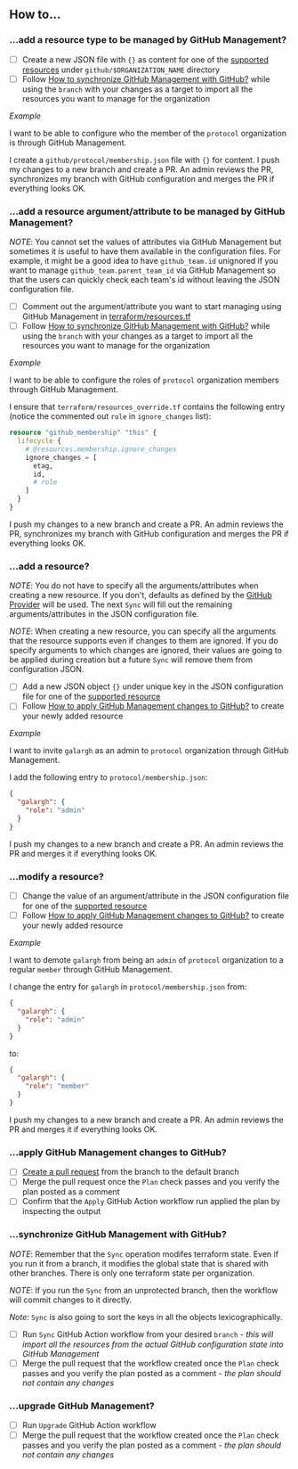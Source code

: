 ## How to...

### ...add a resource type to be managed by GitHub Management?

- [ ] Create a new JSON file with `{}` as content for one of the [supported resources](ABOUT.md#supported-resources) under `github/$ORGANIZATION_NAME` directory
- [ ] Follow [How to synchronize GitHub Management with GitHub?](#synchronize-github-management-with-github) while using the `branch` with your changes as a target to import all the resources you want to manage for the organization

*Example*

I want to be able to configure who the member of the `protocol` organization is through GitHub Management.

I create a `github/protocol/membership.json` file with `{}` for content. I push my changes to a new branch and create a PR. An admin reviews the PR, synchronizes my branch with GitHub configuration and merges the PR if everything looks OK.

### ...add a resource argument/attribute to be managed by GitHub Management?

*NOTE*: You cannot set the values of attributes via GitHub Management but sometimes it is useful to have them available in the configuration files. For example, it might be a good idea to have `github_team.id` unignored if you want to manage `github_team.parent_team_id` via GitHub Management so that the users can quickly check each team's id without leaving the JSON configuration file.

- [ ] Comment out the argument/attribute you want to start managing using GitHub Management in [terraform/resources.tf](terraform/resources.tf)
- [ ] Follow [How to synchronize GitHub Management with GitHub?](#synchronize-github-management-with-github) while using the `branch` with your changes as a target to import all the resources you want to manage for the organization

*Example*

I want to be able to configure the roles of `protocol` organization members through GitHub Management.

I ensure that `terraform/resources_override.tf` contains the following entry (notice the commented out `role` in `ignore_changes` list):
```tf
resource "github_membership" "this" {
  lifecycle {
    # @resources.membership.ignore_changes
    ignore_changes = [
      etag,
      id,
      # role
    ]
  }
}
```

I push my changes to a new branch and create a PR. An admin reviews the PR, synchronizes my branch with GitHub configuration and merges the PR if everything looks OK.

### ...add a resource?

*NOTE*: You do not have to specify all the arguments/attributes when creating a new resource. If you don't, defaults as defined by the [GitHub Provider](https://registry.terraform.io/providers/integrations/github/latest/docs) will be used. The next `Sync` will fill out the remaining arguments/attributes in the JSON configuration file.

*NOTE*: When creating a new resource, you can specify all the arguments that the resource supports even if changes to them are ignored. If you do specify arguments to which changes are ignored, their values are going to be applied during creation but a future `Sync` will remove them from configuration JSON.

- [ ] Add a new JSON object `{}` under unique key in the JSON configuration file for one of the [supported resource](ABOUT.md#supported-resources)
- [ ] Follow [How to apply GitHub Management changes to GitHub?](#apply-github-management-changes-to-github) to create your newly added resource

*Example*

I want to invite `galargh` as an admin to `protocol` organization through GitHub Management.

I add the following entry to `protocol/membership.json`:
```json
{
  "galargh": {
    "role": "admin"
  }
}
```

I push my changes to a new branch and create a PR. An admin reviews the PR and merges it if everything looks OK.

### ...modify a resource?

- [ ] Change the value of an argument/attribute in the JSON configuration file for one of the [supported resource](ABOUT.md#supported-resources)
- [ ] Follow [How to apply GitHub Management changes to GitHub?](#apply-github-management-changes-to-github) to create your newly added resource

*Example*

I want to demote `galargh` from being an `admin` of `protocol` organization to a regular `member` through GitHub Management.

I change the entry for `galargh` in `protocol/membership.json` from:
```json
{
  "galargh": {
    "role": "admin"
  }
}
```
to:
```json
{
  "galargh": {
    "role": "member"
  }
}
```

I push my changes to a new branch and create a PR. An admin reviews the PR and merges it if everything looks OK.

### ...apply GitHub Management changes to GitHub?

- [ ] [Create a pull request](https://docs.github.com/en/pull-requests/collaborating-with-pull-requests/proposing-changes-to-your-work-with-pull-requests/creating-a-pull-request) from the branch to the default branch
- [ ] Merge the pull request once the `Plan` check passes and you verify the plan posted as a comment
- [ ] Confirm that the `Apply` GitHub Action workflow run applied the plan by inspecting the output

### ...synchronize GitHub Management with GitHub?

*NOTE*: Remember that the `Sync` operation modifes terraform state. Even if you run it from a branch, it modifies the global state that is shared with other branches. There is only one terraform state per organization.

*NOTE*: If you run the `Sync` from an unprotected branch, then the workflow will commit changes to it directly.

*Note*: `Sync` is also going to sort the keys in all the objects lexicographically.

- [ ] Run `Sync` GitHub Action workflow from your desired `branch` - *this will import all the resources from the actual GitHub configuration state into GitHub Management*
- [ ] Merge the pull request that the workflow created once the `Plan` check passes and you verify the plan posted as a comment - *the plan should not contain any changes*

### ...upgrade GitHub Management?

- [ ] Run `Upgrade` GitHub Action workflow
- [ ] Merge the pull request that the workflow created once the `Plan` check passes and you verify the plan posted as a comment - *the plan should not contain any changes*
